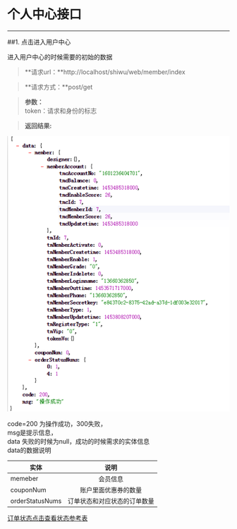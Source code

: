 # 个人中心接口

-------

##1. 点击进入用户中心

进入用户中心的时候需要的初始的数据

> **请求url：**http://localhost/shiwu/web/member/index

> **请求方式：**post/get

> **参数：** <br/>
token：请求和身份的标志 <br />

> **返回结果:**

![result](/imgs/20160218114912.png) <br />

code=200 为操作成功，300失败，<br />
msg是提示信息，<br />
data 失败的时候为null，成功的时候需求的实体信息<br />
data的数据说明<br />

| 实体          | 说明          |
| ------------- |:-------------:| 
|    memeber		|  	会员信息	|
|    couponNum		|   账户里面优惠券的数量	|
|    orderStatusNums 		|   订单状态和对应状态的订单数量	|

[订单状态点击查看状态参考表](../reference.html)

